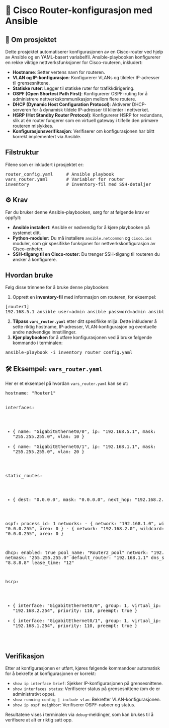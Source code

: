 
<h1>📡 Cisco Router-konfigurasjon med Ansible</h1>

<h2>🧾 Om prosjektet</h2>
<p>Dette prosjektet automatiserer konfigurasjonen av en Cisco-router ved hjelp av Ansible og en YAML-basert variabelfil. Ansible-playbooken konfigurerer en rekke viktige nettverksfunksjoner for Cisco-routeren, inkludert:</p>
<ul>
    <li><strong>Hostname</strong>: Setter vertens navn for routeren.</li>
    <li><strong>VLAN og IP-konfigurasjon</strong>: Konfigurerer VLANs og tildeler IP-adresser til grensesnittene.</li>
    <li><strong>Statiske ruter</strong>: Legger til statiske ruter for trafikkdirigering.</li>
    <li><strong>OSPF (Open Shortest Path First)</strong>: Konfigurerer OSPF-ruting for å administrere nettverkskommunikasjon mellom flere routere.</li>
    <li><strong>DHCP (Dynamic Host Configuration Protocol)</strong>: Aktiverer DHCP-serveren for å dynamisk tildele IP-adresser til klienter i nettverket.</li>
    <li><strong>HSRP (Hot Standby Router Protocol)</strong>: Konfigurerer HSRP for redundans, slik at én router fungerer som en virtuell gateway i tilfelle den primære routeren mislykkes.</li>
    <li><strong>Konfigurasjonsverifikasjon</strong>: Verifiserer om konfigurasjonen har blitt korrekt implementert via Ansible.</li>
</ul>

<h2>Filstruktur</h2>
<p>Filene som er inkludert i prosjektet er:</p>
<pre>
router_config.yaml     # Ansible playbook  
vars_router.yaml       # Variabler for router  
inventory              # Inventory-fil med SSH-detaljer
</pre>

<h2>⚙️ Krav</h2>
<p>Før du bruker denne Ansible-playbooken, sørg for at følgende krav er oppfylt:</p>
<ul>
    <li><strong>Ansible installert</strong>: Ansible er nødvendig for å kjøre playbooken på systemet ditt.</li>
    <li><strong>Python-moduler:</strong> Du må installere <code>ansible.netcommon</code> og <code>cisco.ios</code> moduler, som gir spesifikke funksjoner for nettverkskonfigurasjon av Cisco-enheter.</li>
    <li><strong>SSH-tilgang til en Cisco-router:</strong> Du trenger SSH-tilgang til routeren du ønsker å konfigurere.</li>
</ul>

<h2>Hvordan bruke</h2>
<p>Følg disse trinnene for å bruke denne playbooken:</p>
<ol>
    <li>Opprett en <strong>inventory-fil</strong> med informasjon om routeren, for eksempel:</li>
</ol>

<pre>
[router1]
192.168.5.1 ansible_user=admin ansible_password=admin ansible_network_os=ios ansible_connection=network_cli
</pre>

<ol start="2">
    <li><strong>Tilpass <code>vars_router.yaml</code></strong> etter ditt spesifikke miljø. Dette inkluderer å sette riktig hostname, IP-adresser, VLAN-konfigurasjon og eventuelle andre nødvendige innstillinger.</li>
    <li><strong>Kjør playbooken</strong> for å utføre konfigurasjonen ved å bruke følgende kommando i terminalen:</li>
</ol>

<pre>
ansible-playbook -i inventory router_config.yaml
</pre>

<h2>🛠️ Eksempel: <code>vars_router.yaml</code></h2>
<p>Her er et eksempel på hvordan <code>vars_router.yaml</code> kan se ut:</p>
<pre>
hostname: "Router1"

interfaces:
  - { name: "GigabitEthernet0/0", ip: "192.168.5.1", mask: "255.255.255.0", vlan: 10 }
  - { name: "GigabitEthernet0/1", ip: "192.168.1.1", mask: "255.255.255.0", vlan: 20 }

static_routes:
  - { dest: "0.0.0.0", mask: "0.0.0.0", next_hop: "192.168.2.254" }

ospf:
  process_id: 1
  networks:
    - { network: "192.168.1.0", wildcard: "0.0.0.255", area: 0 }
    - { network: "192.168.2.0", wildcard: "0.0.0.255", area: 0 }

dhcp:
  enabled: true
  pool_name: "Router2_pool"
  network: "192.168.1.0"
  netmask: "255.255.255.0"
  default_router: "192.168.1.1"
  dns_servers: "8.8.8.8"
  lease_time: "12"

hsrp:
  - { interface: "GigabitEthernet0/0", group: 1, virtual_ip: "192.168.2.254", priority: 110, preempt: true }
  - { interface: "GigabitEthernet0/1", group: 1, virtual_ip: "192.168.1.254", priority: 110, preempt: true }
</pre>

<h2>Verifikasjon</h2>
<p>Etter at konfigurasjonen er utført, kjøres følgende kommandoer automatisk for å bekrefte at konfigurasjonen er korrekt:</p>
<ul>
    <li><code>show ip interface brief</code>: Sjekker IP-konfigurasjonen på grensesnittene.</li>
    <li><code>show interfaces status</code>: Verifiserer status på grensesnittene (om de er administrativt oppe).</li>
    <li><code>show running-config | include vlan</code>: Bekrefter VLAN-konfigurasjonen.</li>
    <li><code>show ip ospf neighbor</code>: Verifiserer OSPF-naboer og status.</li>
</ul>
<p>Resultatene vises i terminalen via <code>debug</code>-meldinger, som kan brukes til å verifisere at alt er riktig satt opp.</p>



